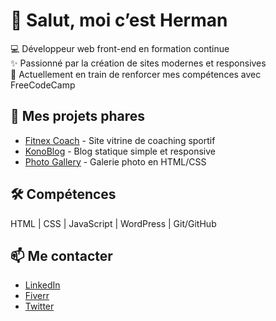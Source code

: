 # 👋 Salut, moi c’est Herman  

💻 Développeur web front-end en formation continue  
✨ Passionné par la création de sites modernes et responsives  
🌱 Actuellement en train de renforcer mes compétences avec FreeCodeCamp 

## 🚀 Mes projets phares
- [Fitnex Coach](https://herman-pro.github.io/Fitnex-coach/) - Site vitrine de coaching sportif  
- [KonoBlog](https://herman-pro.github.io/KonoBlog/) - Blog statique simple et responsive  
- [Photo Gallery](https://herman-pro.github.io/Photo-Gallery/) - Galerie photo en HTML/CSS  

## 🛠 Compétences
HTML | CSS | JavaScript | WordPress | Git/GitHub  

## 📫 Me contacter
- [LinkedIn](https://www.linkedin.com/in/tonlinkedin)  
- [Fiverr](https://fr.fiverr.com/s/1qgGmKe)  
- [Twitter](https://x.com/EclipSmile)  

